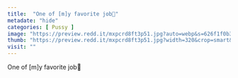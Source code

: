 ```yaml
---
title:  "One of [m]y favorite job👅"
metadate: "hide"
categories: [ Pussy ]
image: "https://preview.redd.it/mxpcrd8ft3p51.jpg?auto=webp&s=626f1f0b3bdd23c210d6b7f37f44ad768f83f50f"
thumb: "https://preview.redd.it/mxpcrd8ft3p51.jpg?width=320&crop=smart&auto=webp&s=1fe2529bbfa57222c2b2c7149c9317dbfa5c254a"
visit: ""
---
```

One of [m]y favorite job👅
